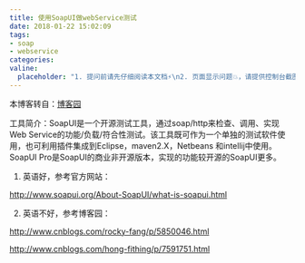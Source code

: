 ```yaml
---
title: 使用SoapUI做webService测试
date: 2018-01-22 15:02:09
tags:
- soap
- webservice
categories:
valine:
  placeholder: "1. 提问前请先仔细阅读本文档⚡\n2. 页面显示问题💥，请提供控制台截图📸或者您的测试网址\n3. 其他任何报错💣，请提供详细描述和截图📸，祝食用愉快💪"
---
```


本博客转自：[博客园](https://www.cnblogs.com/fnng/archive/2011/06/30/2094895.html)

工具简介：SoapUI是一个开源测试工具，通过soap/http来检查、调用、实现Web Service的功能/负载/符合性测试。该工具既可作为一个单独的测试软件使用，也可利用插件集成到Eclipse，maven2.X，Netbeans 和intellij中使用。SoapUI Pro是SoapUI的商业非开源版本，实现的功能较开源的SoapUI更多。

1. 英语好，参考官方网站：

http://www.soapui.org/About-SoapUI/what-is-soapui.html

2. 英语不好，参考博客园：

http://www.cnblogs.com/rocky-fang/p/5850046.html

http://www.cnblogs.com/hong-fithing/p/7591751.html
